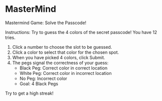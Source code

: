 # MasterMind
Mastermind Game: Solve the Passcode!

Instructions: Try to guess the 4 colors of the secret passcode! You have 12 tries. 
  1. Click a number to choose the slot to be guessed.
  2. Click a color to select that color for the chosen spot.
  3. When you have picked 4 colors, click Submit.
  4. The pegs signal the correctness of your guess:
        - Black Peg: Correct color in correct location
        - White Peg: Correct color in incorrect location
        - No Peg: Incorrect color
        - Goal: 4 Black Pegs
      
Try to get a high streak!
